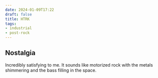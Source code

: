 ```yaml
---
date: 2024-01-09T17:22
draft: false
title: HTRK
tags:
- industrial
- post-rock
---
```

## Nostalgia

Incredibly satisfying to me. It sounds like motorized rock with the metals shimmering and the bass filling in the space.